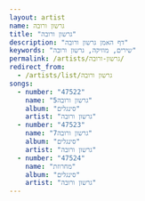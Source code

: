 ```yaml
---
layout: artist
name: גרשון ורובה
title: "גרשון ורובה"
description: "דף האמן גרשון ורובה"
keywords: "שירים, מוזיקה, גרשון ורובה"
permalink: /artists/גרשון-ורובה/
redirect_from:
  - /artists/list/גרשון ורובה
songs:
  - number: "47522"
    name: "גרשון ורובה5"
    album: "סינגלים"
    artist: "גרשון ורובה"
  - number: "47523"
    name: "גרשון ורובה7"
    album: "סינגלים"
    artist: "גרשון ורובה"
  - number: "47524"
    name: "מחרוזת"
    album: "סינגלים"
    artist: "גרשון ורובה"
---
```


